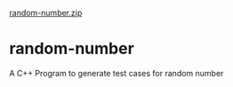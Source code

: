 [random-number.zip](https://github.com/20103112/random-number/files/7152165/random-number.zip)
# random-number
A C++ Program to generate test cases for  random number

